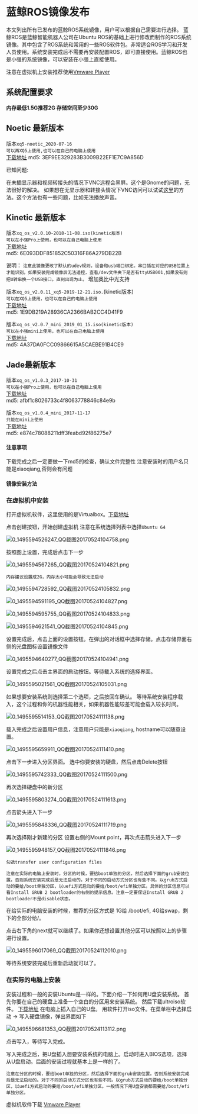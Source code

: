 # 蓝鲸ROS镜像发布<br>
本文列出所有已发布的蓝鲸ROS系统镜像，用户可以根据自己需要进行选择。
蓝鲸ROS是蓝鲸智能机器人公司在Ubuntu ROS的基础上进行修改而制作的ROS系统镜像。其中包含了ROS系统和常用的一些ROS软件包。非常适合ROS学习和开发人员使用。系统安装完成后不需要再安装配置ROS，即可直接使用。蓝鲸ROS也是小强的系统镜像，可以安装在小强上直接使用。

注意在虚拟机上安装推荐使用[Vmware Player](https://www.vmware.com/go/downloadplayer-cn)

## 系统配置要求
**内存最低1.5G推荐2G
存储空间至少30G**

## Noetic 最新版本

版本`xq5-noetic_2020-07-16`<br>
`可以再XQ5上使用,也可以在自己的电脑上使用`<br>
[下载地址](https://bwbot.org/s/LkZGRa)
md5:  3EF9EE329283B3009B22EF1E7C9A856D <br>

已知问题:

在未插显示器和视频转接头的情况下VNC远程会黑屏。这个是Gnome的问题，无法很好的解决。
如果想在无显示器和转接头情况下VNC访问可以试试[这里](https://community.bwbot.org/topic/2917/)的方法。这个方法也有一些问题，比如无法播放声音。

## Kinetic 最新版本
版本`xq_os_v2.0.10-2018-11-08.iso(kinetic版本)`<br>
`可以在小强Pro上使用，也可以在自己电脑上使用`<br>
[下载地址](http://www.bwbot.org/s/3cuvpc)<br>
md5: 6E093DDF851852C50316F86A279DB22B<br>

说明：
`注意此镜像更改了默认的udev规则，设备和usb端口绑定。串口插在对应的USB位置上才能识别。如果安装完成镜像后无法遥控，查看/dev文件夹下是否有ttyUSB001,如果没有则把U转串换一个USB接口。直到出现为止。`
增加奥比中光支持

版本`xq_os_v2.0.11_xq5-2019-12-21.iso.`(kinetic版本)<br>
`可以在XQ5上使用，也可以在自己的电脑上使用`<br>
[下载地址](https://bwbot.org/s/C4tDqt)<br>
md5: 1E9DB219A28936CA2366BAB2CC4D41F9<br>

版本`xq_os_v2.0.7_mini_2019_01_15.iso(kinetic版本)`<br>
`可以在小强mini上使用，也可以在自己电脑上使用`<br>
[下载地址](http://www.bwbot.org/s/YruBkV)<br>
md5: 4A37DA0FCC09866615A5CAEBE91B4CE9<br>

## Jade最新版本
版本`xq_os_v1.0.3_2017-10-31`<br>
`可以在小强Pro上使用，也可以在自己电脑上使用`<br>
[下载地址](http://www.bwbot.org/s/GACxRc)<br>
md5: afbf1c8026733c4f8063778846c84e9b<br>


版本`xq_os_v1.0.4_mini_2017-11-17`<br>
`只能在mini上使用`<br>
[下载地址](http://www.bwbot.org/s/oaYcPG)<br>
md5: e874c78088211dff3feabd92f86275e7<br>

#### 注意事项
下载完成之后一定要做一下md5的检查，确认文件完整性
注意安装时的用户名只能是xiaoqiang,否则会有问题


#### 镜像安装方法

### 在虚拟机中安装
打开虚拟机软件，这里使用的是Virtualbox。[下载地址](https://www.virtualbox.org/wiki/Downloads)

点击创建按钮，开始创建虚拟机
注意在系统选择列表中选择`Ubuntu 64`

![0_1495594526247_QQ截图20170524104758.png](http://community.bwbot.org/assets/uploads/files/1495594546046-qq%E6%88%AA%E5%9B%BE20170524104758-resized.png) 

按照图上设置，完成后点击下一步

![0_1495594567265_QQ截图20170524104821.png](http://community.bwbot.org/assets/uploads/files/1495594587013-qq%E6%88%AA%E5%9B%BE20170524104821.png)

`内存建议设置成2G，内存太小可能会导致无法启动`

 ![0_1495594728592_QQ截图20170524105832.png](http://community.bwbot.org/assets/uploads/files/1495594748288-qq%E6%88%AA%E5%9B%BE20170524105832.png) 

![0_1495594591195_QQ截图20170524104827.png](http://community.bwbot.org/assets/uploads/files/1495594610870-qq%E6%88%AA%E5%9B%BE20170524104827.png) 

![0_1495594595755_QQ截图20170524104833.png](http://community.bwbot.org/assets/uploads/files/1495594615440-qq%E6%88%AA%E5%9B%BE20170524104833.png) 

![0_1495594621541_QQ截图20170524104845.png](http://community.bwbot.org/assets/uploads/files/1495594641300-qq%E6%88%AA%E5%9B%BE20170524104845.png) 

设置完成后，点击上面的设置按钮。在弹出的对话框中选择存储。点击存储界面右侧的光盘图标设置镜像文件

![0_1495594640277_QQ截图20170524104941.png](http://community.bwbot.org/assets/uploads/files/1495594660011-qq%E6%88%AA%E5%9B%BE20170524104941.png) 

设置完成之后点击主界面的启动按钮。等待载入系统的选择界面。

![0_1495595021561_QQ截图20170524105031.png](http://community.bwbot.org/assets/uploads/files/1495595041700-qq%E6%88%AA%E5%9B%BE20170524105031.png) 

如果想要安装系统则选择第二个选项，之后按回车确认。
等待系统安装程序载入，这个过程和你的机器性能相关，如果机器性能较差可能会载入较长时间。

![0_1495595514153_QQ截图20170524111138.png](http://community.bwbot.org/assets/uploads/files/1495595534048-qq%E6%88%AA%E5%9B%BE20170524111138-resized.png) 

载入完成之后设置用户信息，注意用户只能是```xiaoqiang```, hostname可以随意设置。

![0_1495595659911_QQ截图20170524111410.png](http://community.bwbot.org/assets/uploads/files/1495595679980-qq%E6%88%AA%E5%9B%BE20170524111410-resized.png) 

点击下一步进入分区界面。
选中你要安装的硬盘，然后点击Delete按钮

![0_1495595742333_QQ截图20170524111500.png](http://community.bwbot.org/assets/uploads/files/1495595762118-qq%E6%88%AA%E5%9B%BE20170524111500-resized.png) 

再次选择硬盘中的新分区

![0_1495595803274_QQ截图20170524111613.png](http://community.bwbot.org/assets/uploads/files/1495595823042-qq%E6%88%AA%E5%9B%BE20170524111613-resized.png) 

点击箭头进入下一步

![0_1495595848336_QQ截图20170524111719.png](http://community.bwbot.org/assets/uploads/files/1495595868102-qq%E6%88%AA%E5%9B%BE20170524111719-resized.png) 

再次选择刚才新建的分区
设置右侧的Mount point，再次点击箭头进入下一步

![0_1495595948157_QQ截图20170524111846.png](http://community.bwbot.org/assets/uploads/files/1495595968052-qq%E6%88%AA%E5%9B%BE20170524111846-resized.png) 

`勾选transfer user configuration files`

`注意在实际的电脑上安装时，分区的时候，要给boot单独的分区，然后选择下面的grub安装位置。否则系统安装完成后是无法启动的。对于不同的启动方式分区也有些不同。以grub方式启动的要给/boot单独分区，以uefi方式启动的要给/boot/efi单独分区。具体的分区信息可以看Install GRUB 2 bootloader的右侧的提示信息。注意一定要保证Install GRUB 2 bootloader不是disable状态。`

在给实际的电脑安装的时候，推荐的分区方式是 1G给 /boot/efi, 4G给swap，剩下的全部分给/。

点击右下角的next就可以继续了。如果你还想设置其他分区可以按照以上的步骤进行设置。

![0_1495596017069_QQ截图20170524112010.png](http://community.bwbot.org/assets/uploads/files/1495596036987-qq%E6%88%AA%E5%9B%BE20170524112010-resized.png) 

等待系统安装完成后重新启动就可以了。

### 在实际的电脑上安装
安装过程和一般的安装Ubuntu是一样的。下面介绍一下如何用U盘安装系统。
首先你要在自己的硬盘上准备一个空白的分区用来安装系统。
然后下载ultroiso软件。 [下载地址](https://cn.ultraiso.net/uiso9_cn.exe)
在电脑上插入自己的U盘。
用软件打开iso文件。在菜单栏中选择启动 -> 写入硬盘镜像，弹出界面如下

![0_1495596681353_QQ截图20170524113112.png](http://community.bwbot.org/assets/uploads/files/1495596701158-qq%E6%88%AA%E5%9B%BE20170524113112.png) 

点击写入，等待写入完成。

写入完成之后，把U盘插入想要安装系统的电脑上。启动时进入BIOS选项，选择从U盘启动。后面的安装过程就基本上是一样的了。



```注意在分区的时候，要给boot单独的分区，然后选择下面的grub安装位置。否则系统安装完成后是无法启动的。对于不同的启动方式分区也有些不同。以grub方式启动的要给/boot单独分区，以uefi方式启动的要给/boot/efi单独分区。一般情况下用U盘安装都需要给/boot/efi单独分区。```

虚拟机软件下载
[Vmware Player](https://www.vmware.com/go/downloadplayer-cn)
